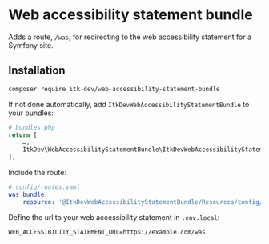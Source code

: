 # Web accessibility statement bundle

Adds a route, `/was`, for redirecting to the web accessibility statement for a
Symfony site.

## Installation

```sh
composer require itk-dev/web-accessibility-statement-bundle
```

If not done automatically, add `ItkDevWebAccessibilityStatementBundle` to your
bundles:

```php
# bundles.php
return [
    …,
    ItkDev\WebAccessibilityStatementBundle\ItkDevWebAccessibilityStatementBundle::class => ['all' => true],
];
```

Include the route:

```yaml
# config/routes.yaml
was_bundle:
    resource: '@ItkDevWebAccessibilityStatementBundle/Resources/config/routing.xml'
```

Define the url to your web accessibility statement in `.env.local`:

```env
WEB_ACCESSIBILITY_STATEMENT_URL=https://example.com/was
```
